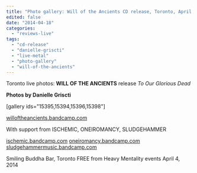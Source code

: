 ```yaml
---
title: "Photo gallery: Will of the Ancients CD release, Toronto, April 4, 2014"
edited: false
date: "2014-04-18"
categories:
  - "reviews-live"
tags:
  - "cd-release"
  - "danielle-griscti"
  - "live-metal"
  - "photo-gallery"
  - "will-of-the-ancients"
---
```


Toronto live photos: **WILL OF THE ANCIENTS** release _To Our Glorious Dead_

**Photos by Danielle Griscti**

\[gallery ids="15395,15394,15396,15398"\]

[willoftheancients.bandcamp.com](http://willoftheancients.bandcamp.com)

With support from ISCHEMIC, ONEIROMANCY, SLUDGEHAMMER

[ischemic.bandcamp.com](http://ischemic.bandcamp.com/) [oneiromancy.bandcamp.com](http://oneiromancy.bandcamp.com/) [sludgehammermusic.bandcamp.com](http://sludgehammermusic.bandcamp.com/)

Smiling Buddha Bar, Toronto FREE from Heavy Mentality events April 4, 2014
